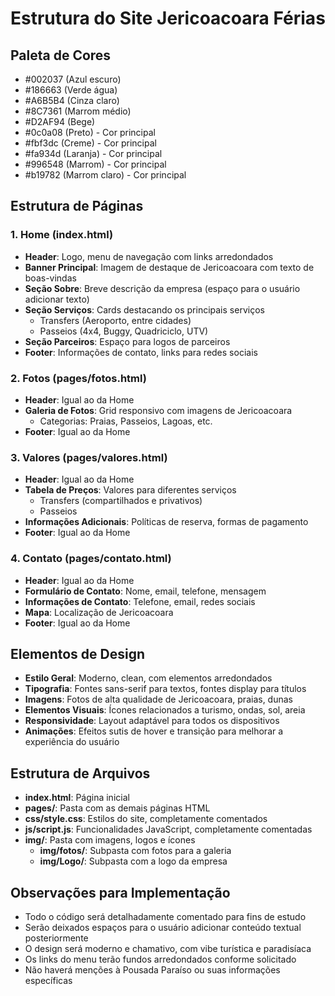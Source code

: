 # Estrutura do Site Jericoacoara Férias

## Paleta de Cores
- #002037 (Azul escuro)
- #186663 (Verde água)
- #A6B5B4 (Cinza claro)
- #8C7361 (Marrom médio)
- #D2AF94 (Bege)
- #0c0a08 (Preto) - Cor principal
- #fbf3dc (Creme) - Cor principal
- #fa934d (Laranja) - Cor principal
- #996548 (Marrom) - Cor principal
- #b19782 (Marrom claro) - Cor principal

## Estrutura de Páginas

### 1. Home (index.html)
- **Header**: Logo, menu de navegação com links arredondados
- **Banner Principal**: Imagem de destaque de Jericoacoara com texto de boas-vindas
- **Seção Sobre**: Breve descrição da empresa (espaço para o usuário adicionar texto)
- **Seção Serviços**: Cards destacando os principais serviços
  - Transfers (Aeroporto, entre cidades)
  - Passeios (4x4, Buggy, Quadriciclo, UTV)
- **Seção Parceiros**: Espaço para logos de parceiros
- **Footer**: Informações de contato, links para redes sociais

### 2. Fotos (pages/fotos.html)
- **Header**: Igual ao da Home
- **Galeria de Fotos**: Grid responsivo com imagens de Jericoacoara
  - Categorias: Praias, Passeios, Lagoas, etc.
- **Footer**: Igual ao da Home

### 3. Valores (pages/valores.html)
- **Header**: Igual ao da Home
- **Tabela de Preços**: Valores para diferentes serviços
  - Transfers (compartilhados e privativos)
  - Passeios
- **Informações Adicionais**: Políticas de reserva, formas de pagamento
- **Footer**: Igual ao da Home

### 4. Contato (pages/contato.html)
- **Header**: Igual ao da Home
- **Formulário de Contato**: Nome, email, telefone, mensagem
- **Informações de Contato**: Telefone, email, redes sociais
- **Mapa**: Localização de Jericoacoara
- **Footer**: Igual ao da Home

## Elementos de Design
- **Estilo Geral**: Moderno, clean, com elementos arredondados
- **Tipografia**: Fontes sans-serif para textos, fontes display para títulos
- **Imagens**: Fotos de alta qualidade de Jericoacoara, praias, dunas
- **Elementos Visuais**: Ícones relacionados a turismo, ondas, sol, areia
- **Responsividade**: Layout adaptável para todos os dispositivos
- **Animações**: Efeitos sutis de hover e transição para melhorar a experiência do usuário

## Estrutura de Arquivos
- **index.html**: Página inicial
- **pages/**: Pasta com as demais páginas HTML
- **css/style.css**: Estilos do site, completamente comentados
- **js/script.js**: Funcionalidades JavaScript, completamente comentadas
- **img/**: Pasta com imagens, logos e ícones
  - **img/fotos/**: Subpasta com fotos para a galeria
  - **img/Logo/**: Subpasta com a logo da empresa

## Observações para Implementação
- Todo o código será detalhadamente comentado para fins de estudo
- Serão deixados espaços para o usuário adicionar conteúdo textual posteriormente
- O design será moderno e chamativo, com vibe turística e paradisíaca
- Os links do menu terão fundos arredondados conforme solicitado
- Não haverá menções à Pousada Paraíso ou suas informações específicas
